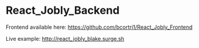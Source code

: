 # React_Jobly_Backend
Frontend available here:
https://github.com/bcortri1/React_Jobly_Frontend

Live example:
http://react_jobly_blake.surge.sh
